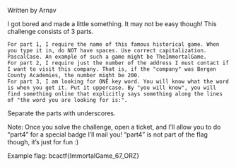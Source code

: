 Written by Arnav

I got bored and made a little something. It may not be easy though! This challenge consists of 3 parts.

    For part 1, I require the name of this famous historical game. When you type it in, do NOT have spaces. Use correct capitalization. PascalCase. An example of such a game might be TheImmortalGame.
    For part 2, I require just the number of the address I must contact if I want to visit this company. That is, if the "company" was Bergen County Academies, the number might be 200.
    For part 3, I am looking for ONE key word. You will know what the word is when you get it. Put it uppercase. By "you will know", you will find something online that explicitly says something along the lines of "the word you are looking for is:".

Separate the parts with underscores.

Note: Once you solve the challenge, open a ticket, and I’ll allow you to do “part4” for a special badge I’ll mail you! “part4” is not part of the flag though, it’s just for fun :)

Example flag: bcactf{ImmortalGame_67_ORZ}

